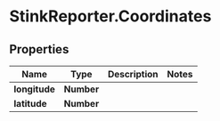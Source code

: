 # StinkReporter.Coordinates

## Properties

Name | Type | Description | Notes
------------ | ------------- | ------------- | -------------
**longitude** | **Number** |  | 
**latitude** | **Number** |  | 


